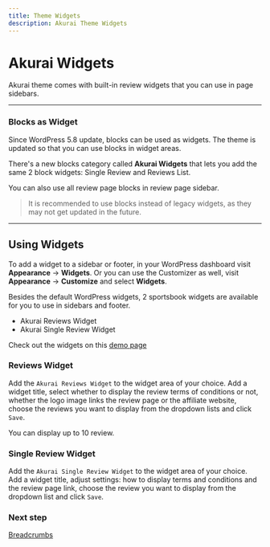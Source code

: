 ```yaml
---
title: Theme Widgets
description: Akurai Theme Widgets
---
```


# Akurai Widgets

Akurai theme comes with built-in review widgets that you can use in page sidebars.

---

### Blocks as Widget

Since WordPress 5.8 update, blocks can be used as widgets. The theme is updated so that you can use blocks in widget areas.

There's a new blocks category called **Akurai Widgets** that lets you add the same 2 block widgets: Single Review and Reviews List.

You can also use all review page blocks in review page sidebar.

> It is recommended to use blocks instead of legacy widgets, as they may not get updated in the future.

---

## Using Widgets

To add a widget to a sidebar or footer, in your WordPress dashboard visit **Appearance** &#8594; **Widgets**.
Or you can use the Customizer as well, visit **Appearance** &#8594; **Customize** and select **Widgets**.

Besides the default WordPress widgets, 2 sportsbook widgets are available for you to use in sidebars and footer.

- Akurai Reviews Widget
- Akurai Single Review Widget

Check out the widgets on this [demo page](https://demos.dinomatic.com/atlanta/page-templates/page-with-right-sidebar/)

### Reviews Widget

Add the `Akurai Reviews Widget` to the widget area of your choice.
Add a widget title, select whether to display the review terms of conditions or not, whether the logo image links the review page or the affiliate website, choose the reviews you want to display from the dropdown lists and click `Save`.

You can display up to 10 review.

### Single Review Widget

Add the `Akurai Single Review Widget` to the widget area of your choice.
Add a widget title, adjust settings: how to display terms and conditions and the review page link, choose the review you want to display from the dropdown list and click `Save`.

### Next step

[Breadcrumbs](/docs/akurai/breadcrumbs/)

